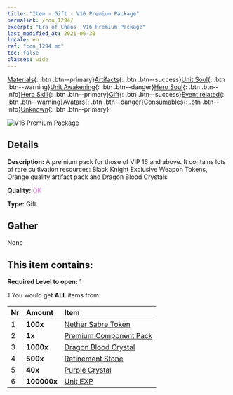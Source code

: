 ```yaml
---
title: "Item - Gift - V16 Premium Package"
permalink: /con_1294/
excerpt: "Era of Chaos  V16 Premium Package"
last_modified_at: 2021-06-30
locale: en
ref: "con_1294.md"
toc: false
classes: wide
---
```

 [Materials](/Items/){: .btn .btn--primary}[Artifacts](/Items/Artifacts/){: .btn .btn--success}[Unit Soul](/Items/UnitSoul/){: .btn .btn--warning}[Unit Awakening](/Items/UnitAwakening/){: .btn .btn--danger}[Hero Soul](/Items/HeroSoul/){: .btn .btn--info}[Hero Skill](/Items/HeroSkill/){: .btn .btn--primary}[Gift](/Items/Gift/){: .btn .btn--success}[Event related](/Items/Events/){: .btn .btn--warning}[Avatars](/Items/Avatars/){: .btn .btn--danger}[Consumables](/Items/Consumables/){: .btn .btn--info}[Unknown](/Items/Unknown/){: .btn .btn--primary}

 ![V16 Premium Package](/images/t/i_905001.png)

## Details
 **Description:** A premium pack for those of VIP 16 and above. It contains lots of rare cultivation resources: Black Knight Exclusive Weapon Tokens, Orange quality artifact pack and Dragon Blood Crystals

 **Quality:** <span style="color: #DA70D6">OK</span>

 **Type:** Gift

## Gather

  None

## This item contains:

 **Required Level to open:** 1

 1 You would get **ALL** items  from:

  | Nr | Amount |     Item    |
  |:---|:-------|:------------|
  | 1 |  **100x** | [Nether Sabre Token](/Items/con_979/) |  | 
  | 2 |  **1x** | [Premium Component Pack](/Items/con_1363/) |  | 
  | 3 |  **1000x** | [Dragon Blood Crystal](/Items/con_879/) |  | 
  | 4 |  **500x** | [Refinement Stone](/Items/con_814/) |  | 
  | 5 |  **40x** | [Purple Crystal](/Items/con_720/) |  | 
  | 6 |  **100000x** | [Unit EXP](/Items/con_902/) |  | 
